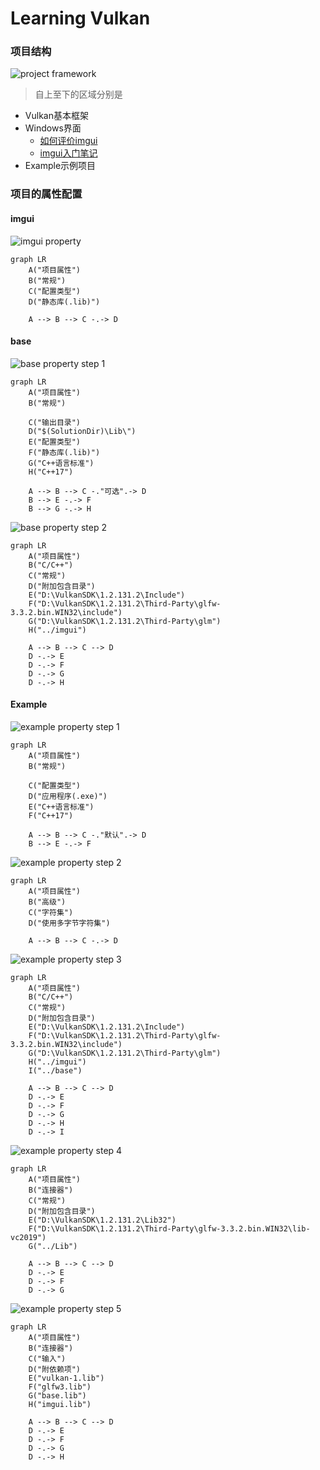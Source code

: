# Learning Vulkan

### 项目结构

![project framework](../../img/project-framework.png)

> 自上至下的区域分别是

* Vulkan基本框架
* Windows界面
  * [如何评价imgui](https://www.zhihu.com/question/267602287)
  * [imgui入门笔记](https://www.dazhuanlan.com/2019/12/16/5df6a0950ca0c/)
* Example示例项目

### 项目的属性配置

#### imgui

![imgui property](../../img/imgui-property.png)

```mermaid
graph LR
	A("项目属性")
	B("常规")
	C("配置类型")
	D("静态库(.lib)")
	
	A --> B --> C -.-> D
```

#### base

![base property step 1](./../../img/base-property-step-1.png)

```mermaid
graph LR
	A("项目属性")
	B("常规")
	
	C("输出目录")
	D("$(SolutionDir)\Lib\")
	E("配置类型")
	F("静态库(.lib)")
	G("C++语言标准")
	H("C++17")
	
	A --> B --> C -."可选".-> D
	B --> E -.-> F
	B --> G -.-> H
```

![base property step 2](D:\Code\Vulkan-code\LearningVulkan\img\base-property-step-2.png)

```mermaid
graph LR
	A("项目属性")
	B("C/C++")
	C("常规")
	D("附加包含目录")
	E("D:\VulkanSDK\1.2.131.2\Include")
	F("D:\VulkanSDK\1.2.131.2\Third-Party\glfw-3.3.2.bin.WIN32\include")
	G("D:\VulkanSDK\1.2.131.2\Third-Party\glm")
	H("../imgui")
	
	A --> B --> C --> D
	D -.-> E
    D -.-> F
	D -.-> G
    D -.-> H
```

#### Example

![example property step 1](../../img/example-property-step-1.png)

```mermaid
graph LR
	A("项目属性")
	B("常规")
	
	C("配置类型")
	D("应用程序(.exe)")
	E("C++语言标准")
	F("C++17")
	
	A --> B --> C -."默认".-> D
	B --> E -.-> F

```

![example property step 2](../../img/example-property-step-2.png)

```mermaid
graph LR
	A("项目属性")
	B("高级")
	C("字符集")
	D("使用多字节字符集")
	
	A --> B --> C -.-> D
```

![example property step 3](../../img/example-property-step-3.png)

```mermaid
graph LR
	A("项目属性")
	B("C/C++")
	C("常规")
	D("附加包含目录")
	E("D:\VulkanSDK\1.2.131.2\Include")
	F("D:\VulkanSDK\1.2.131.2\Third-Party\glfw-3.3.2.bin.WIN32\include")
	G("D:\VulkanSDK\1.2.131.2\Third-Party\glm")
	H("../imgui")
	I("../base")
	
	A --> B --> C --> D
	D -.-> E
    D -.-> F
	D -.-> G
    D -.-> H
    D -.-> I
```

![example property step 4](./../../img/example-property-step-4.png)

```mermaid
graph LR
	A("项目属性")
	B("连接器")
	C("常规")
	D("附加包含目录")
	E("D:\VulkanSDK\1.2.131.2\Lib32")
	F("D:\VulkanSDK\1.2.131.2\Third-Party\glfw-3.3.2.bin.WIN32\lib-vc2019")
	G("../Lib")
	
	A --> B --> C --> D
	D -.-> E
    D -.-> F
	D -.-> G
```

![example property step 5](D:\Code\Vulkan-code\LearningVulkan\img\example-property-step-5.png)

```mermaid
graph LR
	A("项目属性")
	B("连接器")
	C("输入")
	D("附依赖项")
	E("vulkan-1.lib")
	F("glfw3.lib")
	G("base.lib")
	H("imgui.lib")
	
	A --> B --> C --> D
	D -.-> E
    D -.-> F
	D -.-> G
	D -.-> H
```

